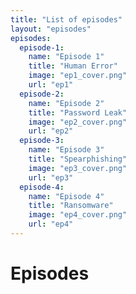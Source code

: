 ```yaml
---
title: "List of episodes"
layout: "episodes"
episodes:
  episode-1:
    name: "Episode 1"
    title: "Human Error"
    image: "ep1_cover.png"
    url: "ep1"
  episode-2:
    name: "Episode 2"
    title: "Password Leak" 
    image: "ep2_cover.png"
    url: "ep2"
  episode-3:
    name: "Episode 3"
    title: "Spearphishing"
    image: "ep3_cover.png"
    url: "ep3"
  episode-4:
    name: "Episode 4"
    title: "Ransomware" 
    image: "ep4_cover.png"
    url: "ep4"
---
```


<h1 class="otherpages">Episodes</h1>